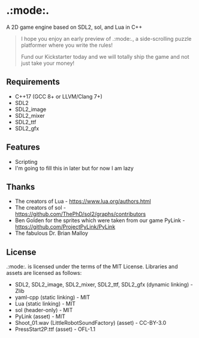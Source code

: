 # .:mode:.

A 2D game engine based on SDL2, sol, and Lua in C++

> I hope you enjoy an early preview of .:mode:., a side-scrolling puzzle platformer where you write the rules!
> 
> Fund our Kickstarter today and we will totally ship the game and not just take your money!


## Requirements

* C++17 (GCC 8+ or LLVM/Clang 7+)
* SDL2
* SDL2\_image
* SDL2\_mixer
* SDL2\_ttf
* SDL2\_gfx


## Features

* Scripting
* I'm going to fill this in later but for now I am lazy


## Thanks

* The creators of Lua - https://www.lua.org/authors.html
* The creators of sol - https://github.com/ThePhD/sol2/graphs/contributors
* Ben Golden for the sprites which were taken from our game PyLink - https://github.com/ProjectPyLink/PyLink
* The fabulous Dr. Brian Malloy


## License

.:mode:. is licensed under the terms of the MIT License. Libraries and assets are licensed as follows:

* SDL2, SDL2\_image, SDL2\_mixer, SDL2\_ttf, SDL2\_gfx (dynamic linking) - Zlib
* yaml-cpp (static linking) - MIT
* Lua (static linking) - MIT
* sol (header-only) - MIT
* PyLink (asset) - MIT
* Shoot\_01.wav (LittleRobotSoundFactory) (asset) - CC-BY-3.0
* PressStart2P.ttf (asset) - OFL-1.1
